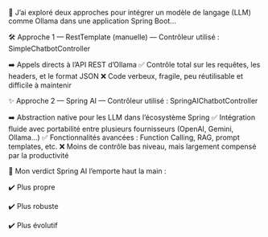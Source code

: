 
🤖 J’ai exploré deux approches pour intégrer un modèle de langage (LLM) comme Ollama dans une application Spring Boot…

🛠️ Approche 1 — RestTemplate (manuelle)
— Contrôleur utilisé : SimpleChatbotController

➡️ Appels directs à l’API REST d’Ollama
✅ Contrôle total sur les requêtes, les headers, et le format JSON
❌ Code verbeux, fragile, peu réutilisable et difficile à maintenir

✨ Approche 2 — Spring AI
— Contrôleur utilisé : SpringAIChatbotController

➡️ Abstraction native pour les LLM dans l’écosystème Spring
✅ Intégration fluide avec portabilité entre plusieurs fournisseurs (OpenAI, Gemini, Ollama…)
✅ Fonctionnalités avancées : Function Calling, RAG, prompt templates, etc.
❌ Moins de contrôle bas niveau, mais largement compensé par la productivité

🎯 Mon verdict
Spring AI l’emporte haut la main :

✔️ Plus propre

✔️ Plus robuste

✔️ Plus évolutif



 
